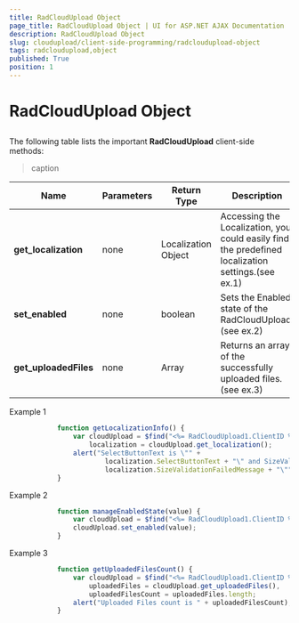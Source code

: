 ```yaml
---
title: RadCloudUpload Object
page_title: RadCloudUpload Object | UI for ASP.NET AJAX Documentation
description: RadCloudUpload Object
slug: cloudupload/client-side-programming/radcloudupload-object
tags: radcloudupload,object
published: True
position: 1
---
```


# RadCloudUpload Object



## 

The following table lists the important __RadCloudUpload__ client-side methods:


>caption  

| Name | Parameters | Return Type | Description |
| ------ | ------ | ------ | ------ |
| __get_localization__ |none|Localization Object|Accessing the Localization, you could easily find the predefined localization settings.(see ex.1)|
| __set_enabled__ |none|boolean|Sets the Enabled state of the RadCloudUpload.(see ex.2)|
| __get_uploadedFiles__ |none|Array|Returns an array of the successfully uploaded files.(see ex.3)|

Example 1

````JavaScript
	        function getLocalizationInfo() {
	            var cloudUpload = $find("<%= RadCloudUpload1.ClientID %>"),
	                localization = cloudUpload.get_localization();
	            alert("SelectButtonText is \"" +
	                    localization.SelectButtonText + "\" and SizeValidationFailedMessage is \"" +
	                    localization.SizeValidationFailedMessage + "\"");
	        }
````



Example 2

````JavaScript
	        function manageEnabledState(value) {
	            var cloudUpload = $find("<%= RadCloudUpload1.ClientID %>");
	            cloudUpload.set_enabled(value);
	        }
````



Example 3

````JavaScript
	        function getUploadedFilesCount() {
	            var cloudUpload = $find("<%= RadCloudUpload1.ClientID %>"),
	                uploadedFiles = cloudUpload.get_uploadedFiles(),
	                uploadedFilesCount = uploadedFiles.length;
	            alert("Uploaded Files count is " + uploadedFilesCount);
	        }
````


